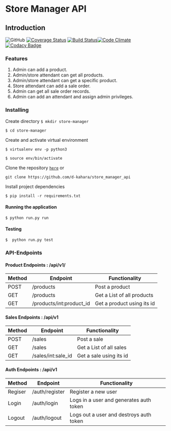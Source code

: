 # Store Manager API

## Introduction
![GitHub](https://img.shields.io/github/license/mashape/apistatus.svg)
[![Coverage Status](https://coveralls.io/repos/github/d-kahara/store_manager_api/badge.svg?branch=bg-test-refactor-%23161365564)](https://coveralls.io/github/d-kahara/store_manager_api?branch=bg-test-refactor-%23161365564)
[![Build Status](https://travis-ci.org/d-kahara/store_manager_api.svg?branch=bg-test-refactor-%23161365564)](https://travis-ci.org/d-kahara/store_manager_api)[![Code Climate](https://codeclimate.com/github/codeclimate/codeclimate/badges/gpa.svg)](https://codeclimate.com/github/d-kahara/store_manager_api)
[![Codacy Badge](https://api.codacy.com/project/badge/Grade/65dc0c9d43554d21843a56817fd02525)](https://www.codacy.com/app/d-kahara/store_manager_api?utm_source=github.com&amp;utm_medium=referral&amp;utm_content=d-kahara/store_manager_api&amp;utm_campaign=Badge_Grade)

### Features

1. Admin can add a product.
2. Admin/store attendant can get all products.
3. Admin/store attendant can get a specific product.
4. Store attendant can add a sale order.
5. Admin can get all sale order records.
6. Admin can add an attendant and assign admin privileges.

### Installing

Create directory
```$ mkdir store-manager```

```$ cd store-manager```

Create and activate virtual environment

```$ virtualenv env -p python3```


```$ source env/bin/activate```

Clone the repository [```here```](https://github.com/d-kahara/store_manager_api) or 

``` git clone https://github.com/d-kahara/store_manager_api ```

Install project dependencies 


```$ pip install -r requirements.txt```

#### Running the application

```$ python run.py run```



#### Testing

```$  python run.py test```



### API-Endpoints

#### Product Endpoints : /api/v1/

Method | Endpoint | Functionality
--- | --- | ---
POST | /products | Post a product
GET | /products | Get a List of all products
GET | /products/int:product_id | Get a product using its id

#### Sales Endpoints : /api/v1
Method | Endpoint | Functionality
--- | --- | ---
POST | /sales | Post a sale
GET | /sales | Get a List of all sales
GET | /sales/int:sale_id | Get a sale using its id

#### Auth Endpoints : /api/v1
Method | Endpoint | Functionality
--- | --- | ---
Regiser | /auth/register | Register a new user
Login | /auth/login | Logs in a user and generates auth token
Logout | /auth/logout | Logs out a user and destroys auth token
